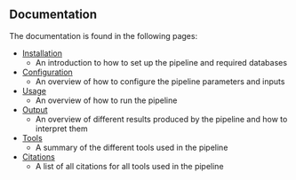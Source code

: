 ## Documentation

The documentation is found in the following pages:

- [Installation](installation.md)
    - An introduction to how to set up the pipeline and required databases
- [Configuration](../config/README.md)
    - An overview of how to configure the pipeline parameters and inputs 
- [Usage](usage.md)
    - An overview of how to run the pipeline 
- [Output](output.md)
    - An overview of different results produced by the pipeline and how to interpret them
- [Tools](tools.md)
    - A summary of the different tools used in the pipeline
- [Citations](../CITATIONS.md)
    - A list of all citations for all tools used in the pipeline